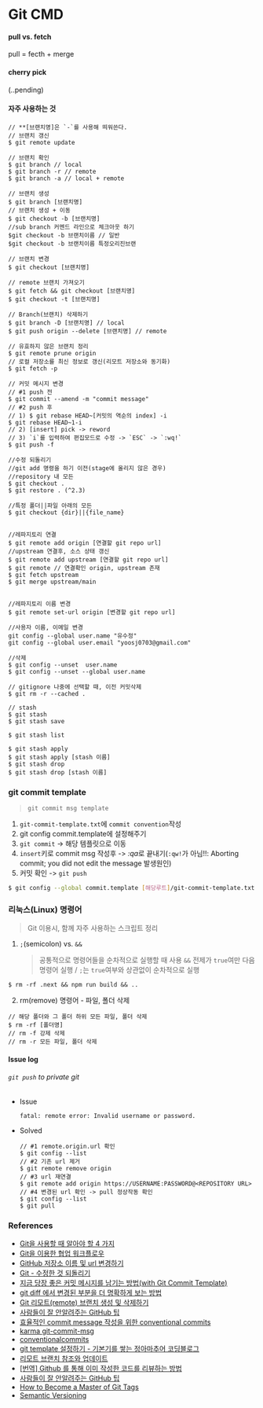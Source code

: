 # Git CMD

#### pull vs. fetch

pull = fecth + merge

#### cherry pick

(..pending)

#### 자주 사용하는 것

```
// **[브랜치명]은 `-`를 사용해 띄워쓴다.
// 브랜치 갱신
$ git remote update

// 브랜치 확인
$ git branch // local
$ git branch -r // remote
$ git branch -a // local + remote

// 브랜치 생성
$ git branch [브랜치명]
// 브랜치 생성 + 이동
$ git checkout -b [브랜치명]
//sub branch 커멘드 라인으로 체크아웃 하기
$git checkout -b 브랜치이름 // 일반
$git checkout -b 브랜치이름 특정오리진브랜

// 브랜치 변경
$ git checkout [브랜치명]

// remote 브랜치 가져오기
$ git fetch && git checkout [브랜치명]
$ git checkout -t [브랜치명]

// Branch(브랜치) 삭제하기
$ git branch -D [브랜치명] // local
$ git push origin --delete [브랜치명] // remote

// 유효하지 않은 브랜치 정리
$ git remote prune origin
// 로컬 저장소를 최신 정보로 갱신(리모트 저장소와 동기화)
$ git fetch -p

// 커밋 메시지 변경
// #1 push 전
$ git commit --amend -m "commit message"
// #2 push 후
// 1) $ git rebase HEAD~[커밋의 역순의 index] -i
$ git rebase HEAD~1-i
// 2) [insert] pick -> reword
// 3) `i`를 입력하여 편집모드로 수정 -> `ESC` -> `:wq!`
$ git push -f

//수정 되돌리기
//git add 명령을 하기 이전(stage에 올리지 않은 경우)
//repository 내 모든
$ git checkout .
$ git restore . (^2.3)

//특정 폴더||파일 아래의 모든
$ git checkout {dir}||{file_name}


//레파지토리 연결
$ git remote add origin [연결할 git repo url]
//upstream 연결후, 소스 상태 갱신
$ git remote add upstream [연결할 git repo url]
$ git remote // 연결확인 origin, upstream 존재
$ git fetch upstream
$ git merge upstream/main


//레파지토리 이름 변경
$ git remote set-url origin [변경할 git repo url]

//사용자 이름, 이메일 변경
git config --global user.name "유수정"
git config --global user.email "yoosj0703@gmail.com"

//삭제
$ git config --unset  user.name
$ git config --unset --global user.name

// gitignore 나중에 선택할 때, 이전 커밋삭제
$ git rm -r --cached .

// stash
$ git stash
$ git stash save

$ git stash list

$ git stash apply
$ git stash apply [stash 이름]
$ git stash drop
$ git stash drop [stash 이름]
```

### git commit template

> `git commit msg template`

1. `git-commit-template.txt`에 `commit convention`작성
1. git config commit.template에 설정해주기
1. `git commit` -> 해당 템플릿으로 이동
1. `insert`키로 commit msg 작성후 -> *:qa*로 끝내기(`:qw!`가 아님!!: Aborting commit; you did not edit the message 발생원인)
1. 커밋 확인 -> `git push`

```bash
$ git config --global commit.template [해당루트]/git-commit-template.txt
```

### 리눅스(Linux) 명령어

> Git 이용시, 함께 자주 사용하는 스크립트 정리

1. `;`(semicolon) vs. `&&`
   > 공통적으로 명령어들을 순차적으로 실행할 때 사용
   > `&&` 전제가 `true`여만 다음 명령어 실행 / `;`는 `true`여부와 상관없이 순차적으로 실행

```
$ rm -rf .next && npm run build && ..
```

2. rm(remove) 명령어 - 파일, 폴더 삭제

```
// 해당 폴더와 그 폴더 하위 모든 파일, 폴더 삭제
$ rm -rf [폴더명]
// rm -f 강제 삭제
// rm -r 모든 파일, 폴더 삭제
```

#### Issue log

###### `git push` to private git

- Issue
  ```
  fatal: remote error: Invalid username or password.
  ```
- Solved

  ```
  // #1 remote.origin.url 확인
  $ git config --list
  // #2 기존 url 제거
  $ git remote remove origin
  // #3 url 재연결
  $ git remote add origin https://USERNAME:PASSWORD@<REPOSITORY URL>
  // #4 변경된 url 확인 -> pull 정상작동 확인
  $ git config --list
  $ git pull

  ```

### References

- [Git을 사용할 때 알아야 할 4 가지](https://medium.com/%EC%98%A4%EB%8A%98%EC%9D%98-%ED%94%84%EB%A1%9C%EA%B7%B8%EB%9E%98%EB%B0%8D/git%EC%9D%84-%EC%82%AC%EC%9A%A9%ED%95%A0-%EB%95%8C-%EC%95%8C%E]C%95%84%EC%95%BC-%ED%95%A0-4-%EA%B0%80%EC%A7%80-f8a64f5fa558)
- [Git을 이용한 협업 워크플로우](https://lhy.kr/git-workflow)
- [GitHub 저장소 이름 및 url 변경하기](https://12bme.tistory.com/43)
- [Git - 수정한 것 되돌리기](http://hochulshin.com/git-revert-changes/)
- [지금 당장 좋은 커밋 메시지를 남기는 방법(with Git Commit Template)](https://jeong-pro.tistory.com/207)
- [git diff 에서 변경된 부분을 더 명확하게 보는 방법](https://blog.outsider.ne.kr/1011)
- [Git 리모트(remote) 브랜치 생성 및 삭제하기](https://trustyoo86.github.io/git/2017/11/28/git-remote-branch-create.html)
- [사람들이 잘 안알려주는 GitHub 팁](https://medium.com/@kkweon/%EC%82%AC%EB%9E%8C%EB%93%A4%EC%9D%B4-%EC%9E%98-%EC%95%88%EC%95%8C%EB%A0%A4%EC%A3%BC%EB%8A%94-github-%ED%8C%81-941e4d644402)
- [효율적인 commit message 작성을 위한 conventional commits](https://medium.com/humanscape-tech/%ED%9A%A8%EC%9C%A8%EC%A0%81%EC%9D%B8-commit-message-%EC%9E%91%EC%84%B1%EC%9D%84-%EC%9C%84%ED%95%9C-conventional-commits-ae885898e754)
- [karma git-commit-msg](http://karma-runner.github.io/0.10/dev/git-commit-msg.html)
- [conventionalcommits](https://www.conventionalcommits.org/en/v1.0.0/#summary)
- [git template 설정하기 - 기본기를 쌓는 정아마추어 코딩블로그](https://jeong-pro.tistory.com/207)
- [리모트 브랜치 참조와 업데이트](https://mylko72.gitbooks.io/git/content/remote/remote_update.html)
- [[번역] Github 를 통해 이미 작성한 코드를 리뷰하는 방법](https://blog.kshgroup.kr/code-reviews-for-existing-code-with-github/)
- [사람들이 잘 안알려주는 GitHub 팁](https://medium.com/@kkweon/%EC%82%AC%EB%9E%8C%EB%93%A4%EC%9D%B4-%EC%9E%98-%EC%95%88%EC%95%8C%EB%A0%A4%EC%A3%BC%EB%8A%94-github-%ED%8C%81-941e4d644402)
- [How to Become a Master of Git Tags](https://blog.daftcode.pl/how-to-become-a-master-of-git-tags-b70fbd9609d9)
- [Semantic Versioning](https://semver.org/)
